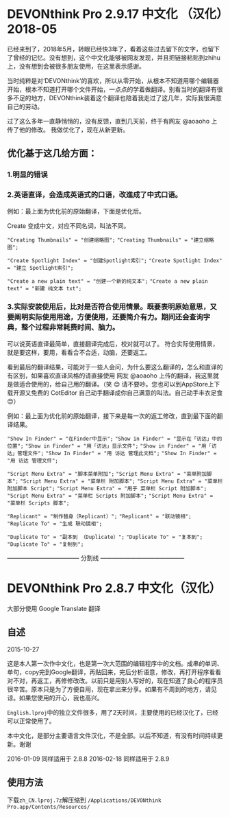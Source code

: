 
# DEVONthink Pro 2.9.17 中文化 （汉化）2018-05

已经来到了，2018年5月，转眼已经快3年了，看着这些过去留下的文字，也留下了曾经的记忆。没有想到，这个中文化能够被网友发现，并且把链接粘贴到zhihu上，没有想到会被很多朋友使用，在这里表示感谢。

当时纯粹是对‘DEVONthink’的喜欢，所以从零开始，从根本不知道用哪个编辑器开始，根本不知道打开哪个文件开始，一点点的学着做翻译。别看当时的翻译有很多不足的地方，DEVONthink装着这个翻译也陪着我走过了这几年，实际我很满意自己的劳动。

过了这么多年一直静悄悄的，没有反馈，直到几天前，终于有网友 @aoaoho 上传了他的修改。
我做优化了，现在从新更新。

## 优化基于这几给方面：
### 1.明显的错误
### 2.英语直译，会造成英语式的口语，改進成了中式口语。

例如：最上面为优化前的原始翻译，下面是优化后。

Create 变成中文，对应不同名词，叫法不同。

`"Creating Thumbnails" = "创建缩略图";`
`"Creating Thumbnails" = "建立缩略图";`

`"Create Spotlight Index" = "创建Spotlight索引";`
`"Create Spotlight Index" = "建立 Spotlight索引";`

`"Create a new plain text" = "创建一个新的纯文本";`
`"Create a new plain text" = "新建 纯文本 txt";`

### 3.实际安装使用后，比对是否符合使用情景。既要表明原始意思，又要阐明实际使用用途，方便使用，还要简介有力。期间还会查询字典，整个过程非常耗费时间、脑力。

可以说英语直译最简单，直接翻译完成后，校对就可以了。
符合实际使用情景，就是要这样，要用，看看合不合适，动脑，还要返工。

看到最后的翻译结果，可能对于一些人会问，为什么要这么翻译的，怎么和直译的有区别，如果喜欢直译风格的请直接使用 网友 @aoaoho 上传的翻译，我这里就是做适合使用的，给自己用的翻译。（笑 😊 请不要吵。您也可以到AppStore上下载开源又免费的 CotEditor 自己动手翻译成你自己满意的叫法。自己动手丰衣足食 😊）

例如：最上面为优化前的原始翻译，接下来是每一次的返工修改，直到最下面的翻译结果。

`"Show In Finder" = "在Finder中显示";`
`"Show in Finder" = "显示在「访达」中的位置";`
`"Show in Finder" = "用「访达」显示文件";`
`"Show in Finder" = "用「访达」管理文件";`
`"Show In Finder" = "用 访达 管理此文档";`
`"Show In Finder" = "用 访达 管理文件";`

`"Script Menu Extra" = "脚本菜单附加";`
`"Script Menu Extra" = "菜单附加脚本";`
`"Script Menu Extra" = "菜单栏 附加脚本";`
`"Script Menu Extra" = "菜单栏 附加脚本 Script";`
`"Script Menu Extra" = "用于 菜单栏 Script 附加脚本";`
`"Script Menu Extra" = "菜单栏 Scripts 附加脚本";`
`"Script Menu Extra" = "菜单栏 Scripts 脚本";`

`"Replicant" = "制作替身（Replicant）";`
`"Replicant" = "联动镜相";`
`"Replicate To" = "生成 联动镜相";`

`"Duplicate To" = "副本到 （Duplicate）";`
`"Duplicate To" = "复本到";`
`"Duplicate To" = "复制到";`


———————————— 分割线 ——————————————

# DEVONthink Pro 2.8.7 中文化（汉化）

大部分使用 Google Translate 翻译

## 自述

2015-10-27 

这是本人第一次作中文化，也是第一次大范围的编辑程序中的文档。成串的单词、单句，copy完到Google翻译，再贴回来，完后分析语意，修改，再打开程序看看对不对，再返工，再修修改改。以前只是用别人写好的，现在知道了良心的程序员很辛苦。原本只是为了方便自用，现在拿出来分享。如果有不周到的地方，请见谅。如果您使用的开心，我也高兴。

`English.lproj`中的独立文件很多，用了2天时间，主要使用的已经汉化了，已经可以正常使用了。

本中文化，是部分主要语言文件汉化，不是全部。以后不知道，有没有时间持续更新。谢谢

2016-01-09
同样适用于 2.8.8
2016-02-18
同样适用于 2.8.9

## 使用方法

下载`zh_CN.lproj.7z`解压缩到 `/Applications/DEVONthink Pro.app/Contents/Resources/`
